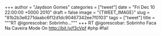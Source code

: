 
+++
author = "Jaydson Gomes"
categories = ["tweet"]
date = "Fri Dec 10 22:00:00 +0000 2010"
draft = false
image = "{TWEET_IMAGE}"
slug = "81b2b3e6271daabc6f12d1dc90467342ee7f0103"
tags = ["tweet"]
title = """RT @igorescobar: Sobrinho..."""
+++
RT @igorescobar: Sobrinho Faca Na Caveira Mode  On http://bit.ly/f3cVpf #php #fail
